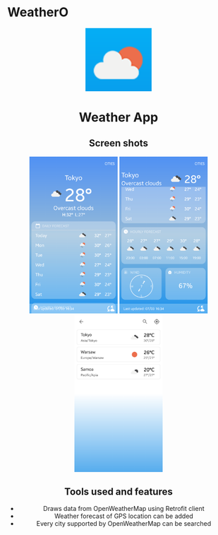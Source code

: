 # WeatherO

<div id="header" align="center">
  <img src="https://raw.githubusercontent.com/tommyshape/WeatherO/master/app/src/main/res/drawable/icon.png" width="150"/>
</div>
<div id="header" align="center">
  <h1>Weather App</h1>
</div>


<div id="header" align="center">
  <h2>Screen shots</h2>
<span id="header">
  <img src="https://raw.githubusercontent.com/tommyshape/WeatherO/master/Screenshot_20220703-191358.png" width="200"/>
</span>
<span id="header">
  <img src="https://raw.githubusercontent.com/tommyshape/WeatherO/master/Screenshot_20220703-191415.png" width="200"/>
</span>
<span id="header">
  <img src="https://raw.githubusercontent.com/tommyshape/WeatherO/master/Screenshot_20220703-191453.png" width="200"/>
</span>
</div>

<div id="header" align="center">
  <h2>Tools used and features</h2>
  <ul>
  <li>Draws data from OpenWeatherMap using Retrofit client</li>
  <li>Weather forecast of GPS location can be added</li>
  <li>Every city supported by OpenWeatherMap can be searched</li>
</ul> 
</div>

 










